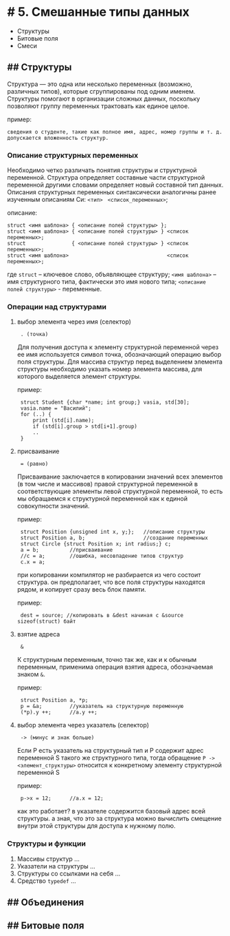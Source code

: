 # # 5. Смешанные типы данных

- Структуры
- Битовые поля
- Смеси


## ## Структуры
Структура — это одна или несколько переменных (возможно, различных типов), которые сгруппированы под одним именем. Структуры помогают в организации сложных данных, поскольку позволяют группу переменных трактовать как единое целое.

пример:

	сведения о студенте, такие как полное имя, адрес, номер группы и т. д.
	допускается вложенность структур.
 

### Описание структурных переменных

Необходимо четко различать понятия структуры и структурной переменной. Структура определяет составные части структурной переменной другими словами определяет новый составной тип данных. Описания структурных переменных синтаксически аналогичны ранее изученным описаниям Си: `<тип>` ` <список_переменных>`;

описание:
	
	struct <имя шаблона> { <описание полей структуры> };
	struct <имя шаблона> { <описание полей структуры> } <список переменных>;
	struct               { <описание полей структуры> } <список переменных>;
	struct <имя шаблона>								<список переменных>;

где `struct` – ключевое слово, объявляющее структуру; 
`<имя шаблона>` – имя структурного типа, фактически это имя нового типа;
`<описание полей структуры>` - переменные.

### Операции над структурами

1. выбор элемента через имя (селектор)

		. (точка)
	
	Для получения доступа к элементу структурной переменной через ее имя используется символ точка, обозначающий операцию выбор поля структуры. Для массива структур перед выделением элемента структуры необходимо указать номер элемента массива, для которого выделяется элемент структуры.

	пример:
		
		struct Student {char *name; int group;} vasia, std[30];
		vasia.name = "Василий";
		for (..) {
			print (std[i].name);
			if (std[i].group > std[i+1].group)
			..
		}

2. присваивание

		= (равно)

	Присваивание заключается в копировании значений всех элементов (в том числе и массивов) правой структурной переменной в соответствующие элементы левой структурной переменной, то есть мы обращаемся к структурной переменной как к единой совокупности значений.

	пример:
	
	    struct Position {unsigned int x, y;};	//описание структуры
		struct Position a, b;					//создание переменных
		struct Circle {struct Position x; int radius;} c;
		a = b;			//присваивание
		//c = a;		//ошибка, несовпадение типов структур
		c.x = a;

	при копировании компилятор не разбирается из чего состоит структура. он предполагает, что все поля структуры находятся рядом, и копирует сразу весь блок памяти.
	
	пример:
	
		dest = source; //копировать в &dest начиная с &source sizeof(struct) байт


3. взятие адреса

		&

	К структурным переменным, точно так же, как и к обычным переменным, применима операция взятия адреса, обозначаемая знаком `&`.

	пример:
	
		struct Position a, *p;
		p = &a;			//указатель на структурную переменную
		(*p).y ++;		//a.y ++;


4. выбор элемента через указатель (селектор)
	
		-> (минус и знак больше)

	Если P есть указатель на структурный тип и P содержит адрес переменной S такого же структурного типа, тогда обращение `P -> <элемент_структуры>` 
	относится к конкретному элементу структурной переменной S

	пример:
	
		p->x = 12;		//a.x = 12;

	как это работает? в указателе содержится базовый адрес всей структуры. а зная, что это за структура можно вычислить смещение внутри этой структуры для доступа к нужному полю.

### Структуры и функции
1. Массивы структур ...
2. Указатели на структуры ...
3. Структуры со ссылками на себя ...
4. Средство `typedef` ...

## ## Объединения
## ## Битовые поля

